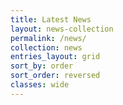 ```yaml
---
title: Latest News
layout: news-collection
permalink: /news/
collection: news
entries_layout: grid
sort_by: order
sort_order: reversed
classes: wide
---
```

